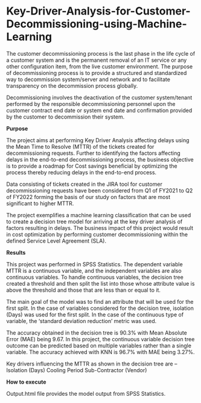 # Key-Driver-Analysis-for-Customer-Decommissioning-using-Machine-Learning


The customer decommissioning process is the last phase in the life cycle of a customer system and is the permanent removal of an IT service or any other configuration item, from the live customer environment. The purpose of decommissioning process is to provide a structured and standardized way to decommission system/server and network and to facilitate transparency on the decommission process globally.

Decommissioning involves the deactivation of the customer system/tenant performed by the responsible decommissioning personnel upon the customer contract end date or system end date and confirmation provided by the customer to decommission their system. 

**Purpose**


The project aims at performing Key Driver Analysis affecting delays using the Mean Time to Resolve (MTTR) of the tickets created for decommissioning requests. Further to identifying the factors affecting delays in the end-to-end decommissioning process, the business objective is to provide a roadmap for Cost savings beneficial by optimizing the process thereby reducing delays in the end-to-end process.

Data consisting of tickets created in the JIRA tool for customer decommissioning requests have been considered from Q1 of FY2021 to Q2 of FY2022 forming the basis of our study on factors that are most significant to higher MTTR.

The project exemplifies a machine learning classification that can be used to create a decision tree model for arriving at the key driver analysis of factors resulting in delays. The business impact of this project would result in cost optimization by performing customer decommissioning within the defined Service Level Agreement (SLA). 

**Results**


This project was performed in SPSS Statistics. The dependent variable MTTR is a continuous variable, and the independent variables are also continuous variables. To handle continuous variables, the decision tree created a threshold and then split the list into those whose attribute value is above the threshold and those that are less than or equal to it. 

The main goal of the model was to find an attribute that will be used for the first split. In the case of variables considered for the decision tree, isolation (Days) was used for the first split. In the case of the continuous type of variable, the ‘standard deviation reduction’ metric was used. 

The accuracy obtained in the decision tree is 90.3% with Mean Absolute Error (MAE) being 9.67. In this project, the continuous variable decision tree outcome can be predicted based on multiple variables rather than a single variable. The accuracy achieved with KNN is 96.7% with MAE being 3.27%. 

Key drivers influencing the MTTR as shown in the decision tree are –
Isolation (Days)
Cooling Period
Sub-Contractor (Vendor)


**How to execute**

Output.html file provides the model output from SPSS Statistics. 

